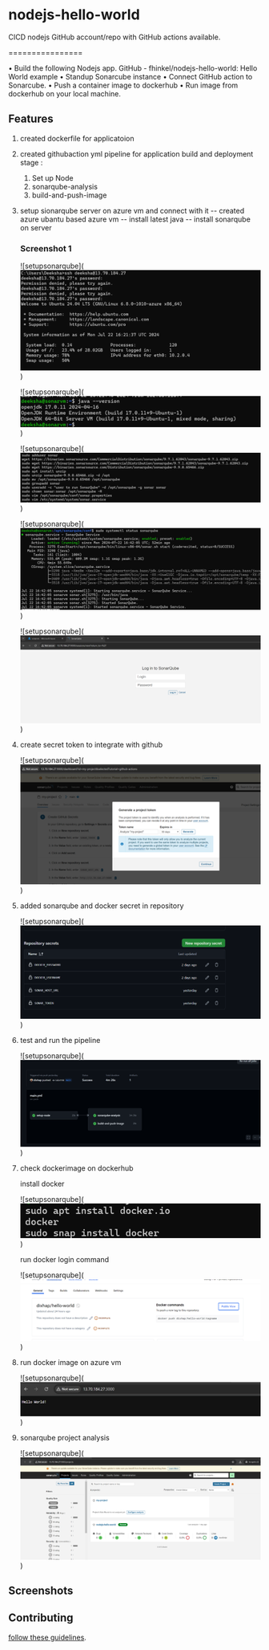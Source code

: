 # nodejs-hello-world
CICD nodejs GitHub account/repo with GitHub actions available.

================

•	Build the following Nodejs app. GitHub - fhinkel/nodejs-hello-world: Hello World example
•	Standup Sonarcube instance
•	Connect GitHub action to Sonarcube.
•	Push a container image to dockerhub
•	Run image from dockerhub on your local machine.


## Features

1. created dockerfile for applicatoion
2. created githubaction yml pipeline for application build and deployment
   stage : 
    1. Set up Node
    2. sonarqube-analysis
    3. build-and-push-image
           
3. setup sionarqube server on azure vm and connect with it 
    -- created azure ubantu based azure vm
    -- install latest java
    -- install sonarqube on server
    ### Screenshot 1
    ![setupsonarqube](![alt text](image.png))

    ![setupsonarqube](![alt text](image-2.png))

    ![setupsonarqube](![alt text](image-4.png))

    ![setupsonarqube](![alt text](image-1.png))

    ![setupsonarqube](![alt text](image-5.png))

    
4. create secret token to integrate with github 

   ![setupsonarqube](![alt text](image-6.png))

5. added sonarqube and docker secret in repository 

   ![setupsonarqube](![alt text](image-10.png))

6. test and run the pipeline 

   ![setupsonarqube](![alt text](image-7.png))

7. check dockerimage on dockerhub
   
   install docker

   ![setupsonarqube](![alt text](image-3.png)) 

   run docker login command

   ![setupsonarqube](![alt text](image-8.png))

7. run docker image on azure vm

   ![setupsonarqube](![alt text](image-9.png)) 

8. sonarqube project analysis 

   ![setupsonarqube](![alt text](image-11.png)) 

## Screenshots


## Contributing

[follow these guidelines](CONTRIBUTING.md).
